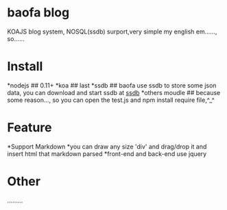 # baofa blog
KOAJS blog system, NOSQL(ssdb) surport,very simple
my english em......, so......

# Install
  *nodejs ## 0.11+
  *koa ## last
  *ssdb ## baofa use ssdb to store some json data, you can download and start ssdb at [ssdb](https://github.com/ideawu/ssdb)
  *others moudle ## because some reason..., so you can open the test.js and npm install require file,^_^

# Feature
  *Support Markdown
  *you can draw any size 'div' and drag/drop it and insert html that markdown parsed
  *front-end and back-end use jquery
  
# Other
  .........
